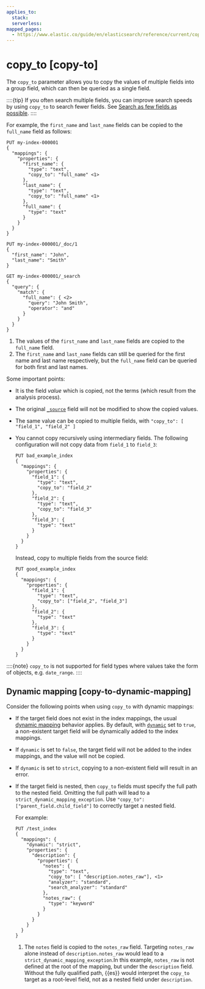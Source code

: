 ```yaml
---
applies_to:
  stack:
  serverless:
mapped_pages:
  - https://www.elastic.co/guide/en/elasticsearch/reference/current/copy-to.html
---
```


# copy_to [copy-to]

The `copy_to` parameter allows you to copy the values of multiple fields into a group field, which can then be queried as a single field.

::::{tip}
If you often search multiple fields, you can improve search speeds by using `copy_to` to search fewer fields. See [Search as few fields as possible](docs-content://deploy-manage/production-guidance/optimize-performance/search-speed.md#search-as-few-fields-as-possible).
::::


For example, the `first_name` and `last_name` fields can be copied to the `full_name` field as follows:

```console
PUT my-index-000001
{
  "mappings": {
    "properties": {
      "first_name": {
        "type": "text",
        "copy_to": "full_name" <1>
      },
      "last_name": {
        "type": "text",
        "copy_to": "full_name" <1>
      },
      "full_name": {
        "type": "text"
      }
    }
  }
}

PUT my-index-000001/_doc/1
{
  "first_name": "John",
  "last_name": "Smith"
}

GET my-index-000001/_search
{
  "query": {
    "match": {
      "full_name": { <2>
        "query": "John Smith",
        "operator": "and"
      }
    }
  }
}
```

1. The values of the `first_name` and `last_name` fields are copied to the `full_name` field.
2. The `first_name` and `last_name` fields can still be queried for the first name and last name respectively, but the `full_name` field can be queried for both first and last names.


Some important points:

* It is the field *value* which is copied, not the terms (which result from the analysis process).
* The original [`_source`](/reference/elasticsearch/mapping-reference/mapping-source-field.md) field will not be modified to show the copied values.
* The same value can be copied to multiple fields, with `"copy_to": [ "field_1", "field_2" ]`
* You cannot copy recursively using intermediary fields. The following configuration will not copy data from `field_1` to `field_3`:

    ```console
    PUT bad_example_index
    {
      "mappings": {
        "properties": {
          "field_1": {
            "type": "text",
            "copy_to": "field_2"
          },
          "field_2": {
            "type": "text",
            "copy_to": "field_3"
          },
          "field_3": {
            "type": "text"
          }
        }
      }
    }
    ```

    Instead, copy to multiple fields from the source field:

    ```console
    PUT good_example_index
    {
      "mappings": {
        "properties": {
          "field_1": {
            "type": "text",
            "copy_to": ["field_2", "field_3"]
          },
          "field_2": {
            "type": "text"
          },
          "field_3": {
            "type": "text"
          }
        }
      }
    }
    ```


::::{note}
`copy_to` is not supported for field types where values take the form of objects, e.g. `date_range`.
::::



## Dynamic mapping [copy-to-dynamic-mapping]

Consider the following points when using `copy_to` with dynamic mappings:

* If the target field does not exist in the index mappings, the usual [dynamic mapping](docs-content://manage-data/data-store/mapping/dynamic-mapping.md) behavior applies. By default, with [`dynamic`](/reference/elasticsearch/mapping-reference/dynamic.md) set to `true`, a non-existent target field will be dynamically added to the index mappings.
* If `dynamic` is set to `false`, the target field will not be added to the index mappings, and the value will not be copied.
* If `dynamic` is set to `strict`, copying to a non-existent field will result in an error.

* If the target field is nested, then `copy_to` fields must specify the full path to the nested field. Omitting the full path will lead to a `strict_dynamic_mapping_exception`. Use `"copy_to": ["parent_field.child_field"]` to correctly target a nested field.

  For example:

  ```console
  PUT /test_index
  {
    "mappings": {
      "dynamic": "strict",
      "properties": {
        "description": {
          "properties": {
            "notes": {
              "type": "text",
              "copy_to": [ "description.notes_raw"], <1>
              "analyzer": "standard",
              "search_analyzer": "standard"
            },
            "notes_raw": {
              "type": "keyword"
            }
          }
        }
      }
    }
  }
  ```

  1. The `notes` field is copied to the `notes_raw` field. Targeting `notes_raw` alone instead of `description.notes_raw` would lead to a `strict_dynamic_mapping_exception`.In this example, `notes_raw` is not defined at the root of the mapping, but under the `description` field. Without the fully qualified path, {{es}} would interpret the `copy_to` target as a root-level field, not as a nested field under `description`.



